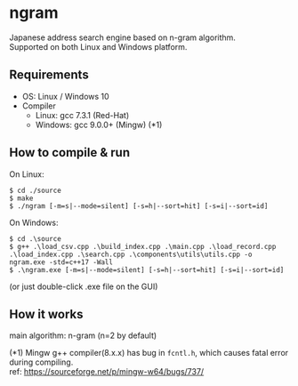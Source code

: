 # ngram
Japanese address search engine based on n-gram algorithm.<br>
Supported on both Linux and Windows platform.<br>

## Requirements
- OS: Linux / Windows 10
- Compiler
  - Linux: gcc 7.3.1 (Red-Hat)
  - Windows: gcc 9.0.0+ (Mingw) (*1)

## How to compile & run
On Linux:
```
$ cd ./source
$ make
$ ./ngram [-m=s|--mode=silent] [-s=h|--sort=hit] [-s=i|--sort=id]
```
On Windows:
```
$ cd .\source
$ g++ .\load_csv.cpp .\build_index.cpp .\main.cpp .\load_record.cpp .\load_index.cpp .\search.cpp .\components\utils\utils.cpp -o ngram.exe -std=c++17 -Wall
$ .\ngram.exe [-m=s|--mode=silent] [-s=h|--sort=hit] [-s=i|--sort=id]
```
(or just double-click .exe file on the GUI)

## How it works
main algorithm: n-gram (n=2 by default)

(*1) Mingw g++ compiler(8.x.x) has bug in `fcntl.h`, which causes fatal error during compiling.<br>
ref: https://sourceforge.net/p/mingw-w64/bugs/737/
